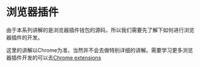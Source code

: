 # 浏览器插件

由于本系列讲解的是浏览器插件钱包的源码，所以我们需要先了解下如何进行浏览器插件的开发。

这里的讲解以Chrome为准，当然并不会去做特别详细的讲解。需要学习更多浏览器插件开发的可以去[Chrome extensions](https://developer.chrome.com/docs/extensions/)


